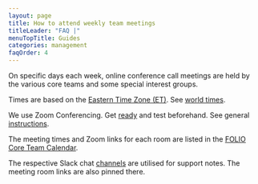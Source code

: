 ```yaml
---
layout: page
title: How to attend weekly team meetings
titleLeader: "FAQ |"
menuTopTitle: Guides
categories: management
faqOrder: 4
---
```


On specific days each week, online conference call meetings are held by the various core teams and some special interest groups.

Times are based on the [Eastern Time Zone (ET)](https://en.wikipedia.org/wiki/Eastern_Time_Zone).
See [world times](https://www.timeanddate.com/worldclock/meetingtime.html?p1=43&p2=64&p3=1243&p4=240&p5=367&p6=69&p7=136).

We use Zoom Conferencing. Get [ready](https://support.zoom.us/) and test beforehand.
See general [instructions](https://wiki.folio.org/display/COMMUNITY/FOLIO+Meetings+with+Zoom).

The meeting times and Zoom links for each room are listed in the [FOLIO Core Team Calendar](https://calendar.google.com/).

The respective Slack chat [channels](/guidelines/which-forum/#slack) are utilised for support notes. The meeting room links are also pinned there.

